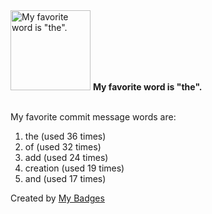 <img src="https://my-badges.github.io/my-badges/favorite-word.png" alt="My favorite word is &quot;the&quot;." title="My favorite word is &quot;the&quot;." width="128">
<strong>My favorite word is &quot;the&quot;.</strong>
<br><br>

My favorite commit message words are:

1. the (used 36 times)
2. of (used 32 times)
3. add (used 24 times)
4. creation (used 19 times)
5. and (used 17 times)


Created by <a href="https://github.com/my-badges/my-badges">My Badges</a>